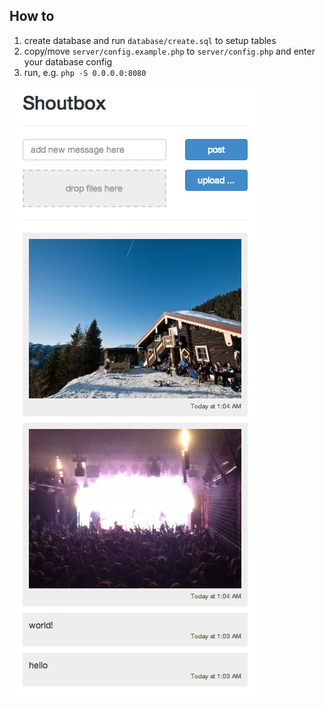 ## How to

1. create database and run `database/create.sql` to setup tables
2. copy/move `server/config.example.php` to `server/config.php` and enter your database config
3. run, e.g. `php -S 0.0.0.0:8080`

![shoutbox screenshot](screenshot.png)
